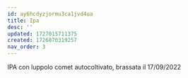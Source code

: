 ```yaml
---
id: ay6hcdyzjormu3ca1jvd4ua
title: Ipa
desc: ''
updated: 1727015711375
created: 1726870319257
nav_order: 3
---
```

IPA con luppolo comet autocoltivato, brassata il 17/09/2022

